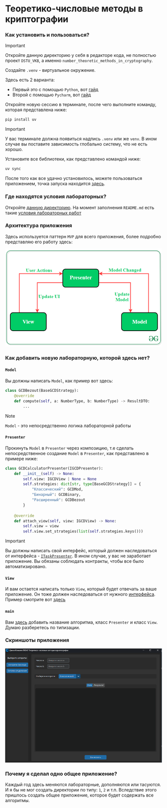 # Теоретико-числовые методы в криптографии

### Как установить и пользоваться?

> [!IMPORTANT]
> Откройте данную директорию у себя в редакторе кода, не полностью проект `DSTU_VKB`,
> а именно `number_theoretic_methods_in_cryptography`.

Создайте `.venv` - виртуальное окружение.

Здесь есть 2 варианта:

- Первый это с помощью `Python`, вот [гайд](https://www.geeksforgeeks.org/create-virtual-environment-using-venv-python/)
- Второй с помощью `Pycharm`, вот [гайд](https://www.jetbrains.com/help/pycharm/creating-virtual-environment.html)

Откройте новую сессию в терминале, после чего выполните команду, которая представлена ниже:

```bash
pip install uv
```

> [!IMPORTANT]
> У вас терминале должна появиться надпись `.venv` или же `venv`.
> В ином случае вы поставите зависимость глобально систему, что не есть хорошо.

Установите все библиотеки, как представлено командой ниже:

```bash
uv sync
```

После того как все удачно установилось, можете пользоваться приложением, точка запуска находится [здесь](app/main.py).

### Где находятся условия лабораторных?

Откройте [данную директорию](docs).
На момент заполнения `README.md` есть такие [условия лабораторных работ](docs/2024-2025/conditions)

### Архитектура приложения

Здесь используется паттерн `MVP` для всего приложения, более подробно представляю его работу здесь:

![mvp.png](docs/1.png)

### Как добавить новую лабораторную, которой здесь нет? 

#### `Model`

Вы должны написать `Model`, как пример вот здесь: 

```python
class GCDBezout(BaseGCDStrategy):
    @override
    def compute(self, a: NumberType, b: NumberType) -> ResultDTO:
        ...
```

> [!NOTE]
> `Model` - это непосредственно логика лабораторной работы

#### `Presenter`

Прокинуть `Model` в `Presenter` через композицию, т.е сделать непосредственное создание `Model` в `Presenter`, как представлено в примере ниже: 

```python
class GCDCalculatorPresenter(IGCDPresenter):
    def __init__(self) -> None:
        self.view: IGCDView | None = None
        self.strategies: dict[str, type[BaseGCDStrategy]] = {
            "Классический": GCDMod,
            "Бинарный": GCDBinary,
            "Расширенный": GCDBezout
        }

    @override
    def attach_view(self, view: IGCDView) -> None:
        self.view = view
        self.view.set_strategies(list(self.strategies.keys()))
```

> [!IMPORTANT]
> Вы должны написать свой интерфейс, который должен наследоваться от интерфейса - [`ITaskPresenter`](app/presenters/tasks/base.py). 
> В ином cлучае, у вас не заработает приложение. Вы обязаны соблюдать контракты, чтобы все было автоматизировано.

#### `View`

И вам остается написать только `View`, который будет отвечать за ваше приложение.
Он тоже должен наследоваться от нужного [интерфейса](app/views/tasks/base.py). 
Пример смотрите вот [здесь](app/views/tasks/euclidian_algorithms/base.py)

#### `main`

Вам [здесь](app/main.py) добавить название алгоритма, класс `Presenter` и класс `View`. Думаю разберетесь по типизации. 

### Скриншоты приложения

![img.png](docs/2.png)

### Почему я сделал одно общее приложение?

Каждый год здесь меняются лабораторные, дополняются или тасуются.
И я бы не мог создать директории по типу: `1`, `2` и т.п. 
Вследствие этого пришлось создать общее приложение, которое будет содержать все алгоритмы. 